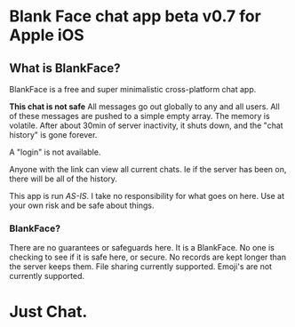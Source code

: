 # Blank Face chat app beta v0.7 for Apple iOS


## What is BlankFace?

BlankFace is a free and super minimalistic cross-platform chat app.

**This chat is not safe** All messages go out globally to any and all users. All of these messages are pushed to a simple empty array. The memory is volatile. After about 30min of server inactivity, it shuts down, and the "chat history" is gone forever. 

A "login" is not available. 

Anyone with the link can view all current chats. Ie if the server has been on, there will be all of the history.

This app is run _AS-IS_. I take no responsibility for what goes on here. Use at your own risk and be safe about things.

### BlankFace?

There are no guarantees or safeguards here. It is a BlankFace. No one is checking to see if it is safe here, or secure. No records are kept longer than the server keeps them. File sharing currently supported. Emoji's are not currently supported.

# Just Chat.
